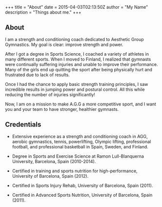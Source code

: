 +++
title = "About"
date = 2015-04-03T02:13:50Z
author = "My Name"
description = "Things about me."
+++

## About

I am a strength and conditioning coach dedicated to Aesthetic Group Gymnastics.
My goal is clear: improve strength and power.

After I got a degree in Sports Science, I coached a variety of athletes in many different sports.
When I moved to Finland, I realized that gymnasts were continually suffering injuries and unable to improve their performance.
Many of the girls end up quitting the sport after being physically hurt and frustrated due to lack of results.

Once I had the chance to apply basic strength training principles, I saw incredible results in jumping power and postural control.
All this while reducing the number of injuries significantly!

Now, I am on a mission to make A.G.G a more competitive sport, and I want you and your team to have stronger, healthier gymnasts.

## Credentials

* Extensive experience as a strength and conditioning coach in AGG, aerobic gymnastics, tennis, powerlifting, Olympic lifting, professional football, and professional basketball in Spain, Sweden, and Finland.

* Degree in Sports and Exercise Science at Ramon Lull-Blanquerna University, Barcelona, Spain (2010-2014).

* Certified in training and sports nutrition for high-performance, University of Barcelona, Spain (2012).

* Certified in Sports Injury Rehab, University of Barcelona, Spain (2011).

* Certified in Advanced Sports Nutrition, University of Barcelona, Spain (2011).